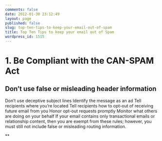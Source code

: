 ```yaml
---
comments: false
date: 2012-01-30 23:12:49
layout: page
published: false
slug: top-ten-tips-to-keep-your-email-out-of-spam
title: Top Ten Tips to keep your email out of Spam
wordpress_id: 1515
---
```


# 1. Be Compliant with the CAN-SPAM Act




## Don’t use false or misleading header information
Don’t use deceptive subject lines
Identify the message as an ad
Tell recipients where you’re located
Tell recipients how to opt-out of receiving future email from you
Honor opt-out requests promptly
Monitor what others are doing on your behalf
If your email contains only transactional emails or relationship content, then you are exempt from these rules; however, you must still not include false or misleading routing information.




**


